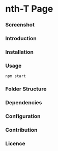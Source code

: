# nth-T Page

### Screenshot
### Introduction
### Installation
### Usage
  ```
  npm start
```
### Folder Structure
### Dependencies
### Configuration
### Contribution
### Licence
